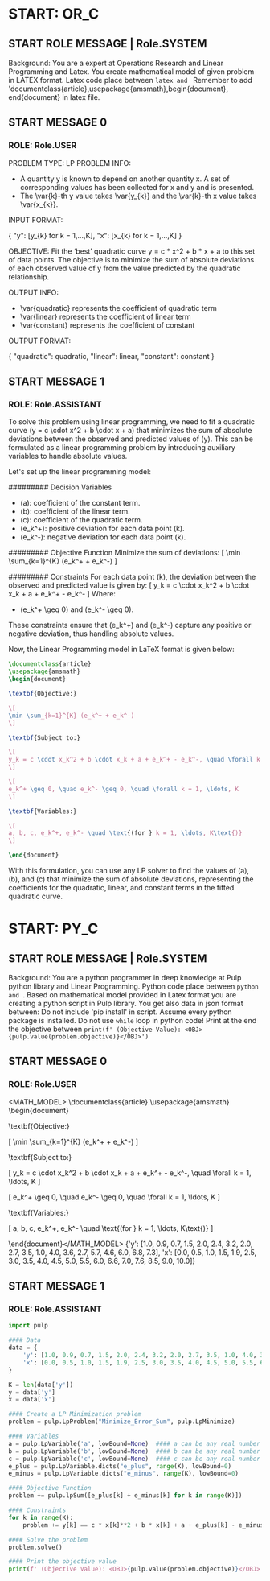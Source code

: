 # START: OR_C 
## START ROLE MESSAGE | Role.SYSTEM 
Background: You are a expert at Operations Research and Linear Programming and Latex. You create mathematical model of given problem in LATEX format. Latex code place between ```latex and ``` Remember to add 'documentclass{article},usepackage{amsmath},begin{document}, end{document} in latex file. 
## START MESSAGE 0 
### ROLE: Role.USER
<DESCRIPTION>
PROBLEM TYPE: LP
PROBLEM INFO:

- A quantity y is known to depend on another quantity x. A set of corresponding values has been collected for x and y and is presented.
- The \var{k}-th y value takes \var{y_{k}} and the \var{k}-th x value takes \var{x_{k}}.

INPUT FORMAT:

{
    "y": [y_{k} for k = 1,...,K],
    "x": [x_{k} for k = 1,...,K]
}


OBJECTIVE: Fit the ‘best’ quadratic curve y = c * x^2 + b * x + a to this set of data points. The objective is to minimize the sum of absolute deviations of each observed value of y from the value predicted by the quadratic relationship.

OUTPUT INFO:

- \var{quadratic} represents the coefficient of quadratic term
- \var{linear} represents the coefficient of linear term
- \var{constant} represents the coefficient of constant

OUTPUT FORMAT:

{
    "quadratic": quadratic,
    "linear": linear,
    "constant": constant
}
</DESCRIPTION>


## START MESSAGE 1 
### ROLE: Role.ASSISTANT
To solve this problem using linear programming, we need to fit a quadratic curve \(y = c \cdot x^2 + b \cdot x + a\) that minimizes the sum of absolute deviations between the observed and predicted values of \(y\). This can be formulated as a linear programming problem by introducing auxiliary variables to handle absolute values.

Let's set up the linear programming model:

######### Decision Variables
- \(a\): coefficient of the constant term.
- \(b\): coefficient of the linear term.
- \(c\): coefficient of the quadratic term.
- \(e_k^+\): positive deviation for each data point \(k\).
- \(e_k^-\): negative deviation for each data point \(k\).

######### Objective Function
Minimize the sum of deviations:
\[
\min \sum_{k=1}^{K} (e_k^+ + e_k^-)
\]

######### Constraints
For each data point \(k\), the deviation between the observed and predicted value is given by:
\[
y_k = c \cdot x_k^2 + b \cdot x_k + a + e_k^+ - e_k^-
\]
Where:
- \(e_k^+ \geq 0\) and \(e_k^- \geq 0\).

These constraints ensure that \(e_k^+\) and \(e_k^-\) capture any positive or negative deviation, thus handling absolute values.

Now, the Linear Programming model in LaTeX format is given below:

```latex
\documentclass{article}
\usepackage{amsmath}
\begin{document}

\textbf{Objective:}

\[
\min \sum_{k=1}^{K} (e_k^+ + e_k^-)
\]

\textbf{Subject to:}

\[
y_k = c \cdot x_k^2 + b \cdot x_k + a + e_k^+ - e_k^-, \quad \forall k = 1, \ldots, K
\]

\[
e_k^+ \geq 0, \quad e_k^- \geq 0, \quad \forall k = 1, \ldots, K
\]

\textbf{Variables:}

\[
a, b, c, e_k^+, e_k^- \quad \text{(for } k = 1, \ldots, K\text{)}
\]

\end{document}
```

With this formulation, you can use any LP solver to find the values of \(a\), \(b\), and \(c\) that minimize the sum of absolute deviations, representing the coefficients for the quadratic, linear, and constant terms in the fitted quadratic curve.

# START: PY_C 
## START ROLE MESSAGE | Role.SYSTEM 
Background: You are a python programmer in deep knowledge at Pulp python library and Linear Programming. Python code place between ```python and ```. Based on mathematical model provided in Latex format you are creating a python script in Pulp library. You get also data in json format between: <DATA></DATA> Do not include 'pip install' in script. Assume every python package is installed. Do not use `while` loop in python code! Print at the end the objective between <OBJ></OBJ> `print(f' (Objective Value): <OBJ>{pulp.value(problem.objective)}</OBJ>')` 
## START MESSAGE 0 
### ROLE: Role.USER
<MATH_MODEL>
\documentclass{article}
\usepackage{amsmath}
\begin{document}

\textbf{Objective:}

\[
\min \sum_{k=1}^{K} (e_k^+ + e_k^-)
\]

\textbf{Subject to:}

\[
y_k = c \cdot x_k^2 + b \cdot x_k + a + e_k^+ - e_k^-, \quad \forall k = 1, \ldots, K
\]

\[
e_k^+ \geq 0, \quad e_k^- \geq 0, \quad \forall k = 1, \ldots, K
\]

\textbf{Variables:}

\[
a, b, c, e_k^+, e_k^- \quad \text{(for } k = 1, \ldots, K\text{)}
\]

\end{document}</MATH_MODEL>
<DATA>
{'y': [1.0, 0.9, 0.7, 1.5, 2.0, 2.4, 3.2, 2.0, 2.7, 3.5, 1.0, 4.0, 3.6, 2.7, 5.7, 4.6, 6.0, 6.8, 7.3], 'x': [0.0, 0.5, 1.0, 1.5, 1.9, 2.5, 3.0, 3.5, 4.0, 4.5, 5.0, 5.5, 6.0, 6.6, 7.0, 7.6, 8.5, 9.0, 10.0]}</DATA>


## START MESSAGE 1 
### ROLE: Role.ASSISTANT
```python
import pulp

#### Data
data = {
    'y': [1.0, 0.9, 0.7, 1.5, 2.0, 2.4, 3.2, 2.0, 2.7, 3.5, 1.0, 4.0, 3.6, 2.7, 5.7, 4.6, 6.0, 6.8, 7.3],
    'x': [0.0, 0.5, 1.0, 1.5, 1.9, 2.5, 3.0, 3.5, 4.0, 4.5, 5.0, 5.5, 6.0, 6.6, 7.0, 7.6, 8.5, 9.0, 10.0]
}

K = len(data['y'])
y = data['y']
x = data['x']

#### Create a LP Minimization problem
problem = pulp.LpProblem("Minimize_Error_Sum", pulp.LpMinimize)

#### Variables
a = pulp.LpVariable('a', lowBound=None)  #### a can be any real number
b = pulp.LpVariable('b', lowBound=None)  #### b can be any real number
c = pulp.LpVariable('c', lowBound=None)  #### c can be any real number
e_plus = pulp.LpVariable.dicts("e_plus", range(K), lowBound=0)
e_minus = pulp.LpVariable.dicts("e_minus", range(K), lowBound=0)

#### Objective Function
problem += pulp.lpSum([e_plus[k] + e_minus[k] for k in range(K)])

#### Constraints
for k in range(K):
    problem += y[k] == c * x[k]**2 + b * x[k] + a + e_plus[k] - e_minus[k], f"constraint_{k}"

#### Solve the problem
problem.solve()

#### Print the objective value
print(f' (Objective Value): <OBJ>{pulp.value(problem.objective)}</OBJ>')
```

